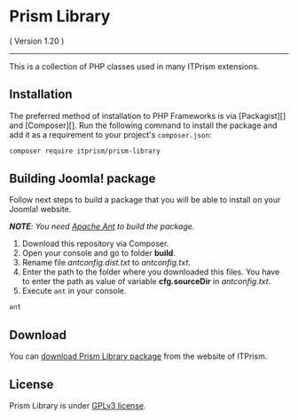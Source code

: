 Prism Library 
=================
( Version 1.20 )
- - -

This is a collection of PHP classes used in many ITPrism extensions. 

## Installation

The preferred method of installation to PHP Frameworks is via [Packagist][] and [Composer][]. Run the following command to install the package and add it as a requirement to your project's `composer.json`:

```bash
composer require itprism/prism-library
```

## Building Joomla! package

Follow next steps to build a package that you will be able to install on your Joomla! website.

_**NOTE**: You need [Apache Ant](http://ant.apache.org/manual/install.html) to build the package._

1. Download this repository via Composer.
2. Open your console and go to folder __build__.
3. Rename file _antconfig.dist.txt_ to _antconfig.txt_.
4. Enter the path to the folder where you downloaded this files. You have to enter the path as value of variable __cfg.sourceDir__ in _antconfig.txt_.
5. Execute `ant` in your console.

```bash
ant
```

## Download
You can [download Prism Library package](http://itprism.com/free-joomla-extensions/others/software-development-kit) from the website of ITPrism.

## License
Prism Library is under [GPLv3 license](http://www.gnu.org/licenses/gpl-3.0.en.html).